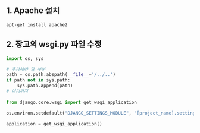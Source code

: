 

## 1. Apache 설치 
```
apt-get install apache2
```

## 2. 장고의 wsgi.py 파일 수정 
```python
import os, sys

# 추가해야 할 부분 
path = os.path.abspath(__file__+'/../..')
if path not in sys.path:
	sys.path.append(path) 
# 여기까지
 
from django.core.wsgi import get_wsgi_application

os.environ.setdefault("DJANGO_SETTINGS_MODULE", "[project_name].settings")
 
application = get_wsgi_application()
```

